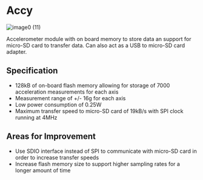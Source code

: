 # Accy

![image0 (11)](https://github.com/TheZ0/Accy/assets/142558812/6843731b-1388-464a-9534-cef2d05106de)


Accelerometer module with on board memory to store data an support for micro-SD card to transfer data. Can also act as a USB to micro-SD card adapter.

## Specification
* 128kB of on-board flash memory allowing for storage of 7000 acceleration measurements for each axis
* Measurement range of +/- 16g for each axis
* Low power consumption of 0.25W
* Maximum transfer speed to micro-SD card of 19kB/s with SPI clock running at 4MHz

## Areas for Improvement
* Use SDIO interface instead of SPI to communicate with micro-SD card in order to increase transfer speeds
* Increase flash memory size to support higher sampling rates for a longer amount of time
